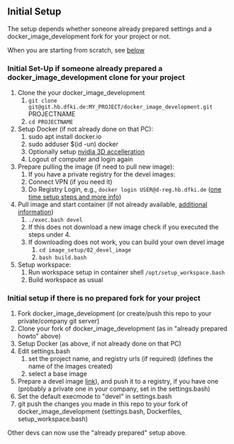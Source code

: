 ## Initial Setup
The setup depends whether soneone already prepared settings and a docker_image_development fork for your project or not.

When you are starting from scratch, see [below](#initial-setup-if-there-is-no-prepared-fork-for-your-project)

### Initial Set-Up if someone already prepared a docker_image_development clone for your project

1. Clone the your docker_image_development
   1. `git clone git@git.hb.dfki.de:MY_PROJECT/docker_image_development.git` PROJECTNAME
   2. `cd PROJECTNAME`
3. Setup Docker (if not already done on that PC):
   1. sudo apt install docker.io
   2. sudo adduser $(id -un) docker
   3. Optionally setup [nvidia 3D accelleration](010_Setup_Docker.md#nvidia-docker-optional)
   4. Logout of computer and login again   
4. Prepare pulling the image (if need to pull new image):
   1. If you have a private registry for the devel images:
     1. Connect VPN (if you need it)
     2. Do Registry Login, e.g., `docker login USER@d-reg.hb.dfki.de` ([one time setup steps and more info](010_Setup_Docker.md#using-a-registry))
5. Pull image and start container (if not already available, [additional information](042_Devel_Image.md#run-from-a-devel-image))
   1. `./exec.bash devel`
   2. If this does not download a new image check if you executed the steps under 4.
   3. If downloading does not work, you can build your own devel image
      1.  `cd image_setup/02_devel_image`
      2.  `bash build.bash`
6. Setup workspace:
   1. Run workspace setup in container shell `/opt/setup_workspace.bash`
   2. Build workspace as usual
  
### Initial setup if there is no prepared fork for your project

1. Fork docker_image_development (or create/push this repo to your private/company git server)
2. Clone your fork of docker_image_development (as in "already prepared howto" above)
3. Setup Docker (as above, if not already done on that PC)
4. Edit settings.bash
   1. set the project name, and registry urls (if required)  (defines the name of the images created)
   2. select a base image
5. Prepare a devel image [link](042_Devel_Image.md#create-a-devel-image)), and push it to a registry, if you have one (probably a private one in your company, set in the settings.bash)
6. Set the default execmode to "devel" in settings.bash
7. git push the changes you made in this repo to your fork of docker_image_development (settings.bash, Dockerfiles, setup_workspace.bash)

Other devs can now use the "already prepared" setup above. 

